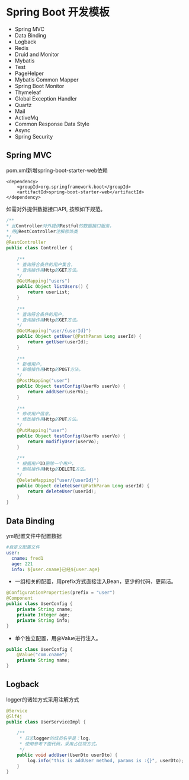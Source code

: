 # Spring Boot 开发模板

* Spring MVC
* Data Binding
* Logback
* Redis
* Druid and Monitor
* Mybatis
* Test
* PageHelper
* Mybatis Common Mapper
* Spring Boot Monitor
* Thymeleaf
* Global Exception Handler
* Quartz
* Mail
* ActiveMq
* Common Response Data Style
* Async
* Spring Security

## Spring MVC
pom.xml新增spring-boot-starter-web依赖
```
<dependency>
    <groupId>org.springframework.boot</groupId>
    <artifactId>spring-boot-starter-web</artifactId>
</dependency>
```

如需对外提供数据接口API, 按照如下规范。
```java
/**
* 此Controller对外提供Restful的数据接口服务，
* 用@RestController注解修饰类
*/
@RestController
public class Controller {
    
    /**
    * 查询符合条件的用户集合，
    * 查询操作用Http的GET方法。
    */
    @GetMapping("users")
    public Object listUsers() {
        return userList;
    }
    
    /**
    * 查询符合条件的用户，
    * 查询操作用Http的GET方法。
    */
    @GetMapping("user/{userId}")
    public Object getUser(@PathParam Long userId) {
        return getUser(userId);
    }
    
    /**
    * 新增用户，
    * 新增操作用Http的POST方法。
    */
    @PostMapping("user")
    public Object testConfig(UserVo userVo) {
        return addUser(userVo);
    }
    
    /**
    * 修改用户信息，
    * 修改操作用Http的PUT方法。
    */
    @PutMapping("user")
    public Object testConfig(UserVo userVo) {
        return modifiyUser(userVo);
    }
     
    /**
    * 根据用户ID删除一个用户，
    * 删除操作用Http的DELETE方法。
    */
    @DeleteMapping("user/{userId}")
    public Object deleteUser(@PathParam Long userId) {
        return deleteUser(userId);
    }
}
```
## Data Binding

yml配置文件中配置数据
```yaml
#自定义配置文件
user:
  cname: fred1
  age: 221
  info: ${user.cname}已经${user.age}
```
* 一组相关的配置，用prefix方式直接注入Bean，更少的代码，更简洁。
```java
@ConfigurationProperties(prefix = "user")
@Component
public class UserConfig {
    private String cname;
    private Integer age;
    private String info;
}
```
* 单个独立配置，用@Value进行注入。
```java
public class UserConfig {
    @Value("com.cname")
    private String name;
}
```

## Logback
logger的诸如方式采用注解方式

```java
@Service
@Slf4j
public class UserServiceImpl {
   
    /**
     * 日志logger的成员名字是：log，
     * 使用参考下面代码，采用占位符方式。
     */
    public void addUser(UserDto userDto) {
        log.info("this is addUser method, params is :{}", userDto);
    }
}
```